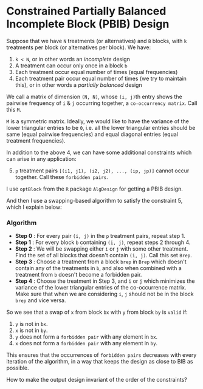 # Constrained Partially Balanced Incomplete Block (PBIB) Design

Suppose that we have `N` treatments (or alternatives) and `B` blocks, with `k` treatments per block (or alternatives per block). We have:

1. `k < N`, or in other words an *incomplete* design
2. A treatment can occur only once in a block `b`
3. Each treatment occur equal number of times (equal frequencies)
4. Each treatment pair occur equal number of times (we try to maintain this), or in other words a *partially balanced* design

We call a matrix of dimension `(N, N)`, whose `(i, j)`th entry shows the pairwise frequency of `i` & `j` occurring together, a `co-occurrency matrix`. Call this `M`.

`M` is a symmetric matrix. Ideally, we would like to have the variance of the lower triangular entries to be `0`, i.e. all the lower triangular entries should be same (equal pairwise frequencies) and equal diagonal entries (equal treatment frequencies).

In addition to the above 4, we can have some additional constraints which can arise in any application:

5. `p` treatment pairs `[(i1, j1), (i2, j2), ..., (ip, jp)]` cannot occur together. Call these `forbidden pairs`.

I use `optBlock` from the `R` package `AlgDesign` for getting a PBIB design.

And then I use a swapping-based algorithm to satisfy the constraint 5, which I explain below:

### Algorithm
* **Step 0** : For every pair `(i, j)` in the `p` treatment pairs, repeat step 1.
* **Step 1** : For every block `b` containing `(i, j)`, repeat steps 2 through 4.
* **Step 2** : We will be swapping either `i` or `j` with some other treatment. Find the set of all blocks that doesn't contain `(i, j)`. Call this set `Brep`.
* **Step 3** : Choose a treatment from a block `brep` in `Brep` which doesn't contain any of the treatments in `b`, and also when combined with a treatment from `b` doesn't become a forbidden pair.
* **Step 4** : Choose the treatment in Step 3, and `i` or `j` which minimizes the variance of the lower triangular entries of the co-occurrence matrix. Make sure that when we are considering `i`, `j` should not be in the block `brep` and vice versa.

So we see that a swap of `x` from block `bx` with `y` from block `by` is `valid` if:
1. `y` is not in `bx`.
2. `x` is not in `by`.
3. `y` does not form a `forbidden pair` with any element in `bx`.
4. `x` does not form a `forbidden pair` with any element in `by`.

This ensures that the occurrences of `forbidden pairs` decreases with every iteration of the algorithm, in a way that keeps the design as close to BIB as possible.

How to make the output design invariant of the order of the constraints?